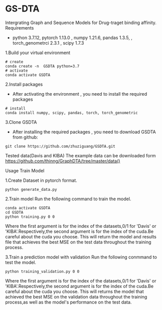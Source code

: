 # GS-DTA
Intergrating Graph and Sequence Models for Drug-traget binding affinity.
Requirements

+ python 3.7.12, pytorch 1.13.0 , numpy 1.21.6, pandas 1.3.5,  , torch_genometrci 2.3.1 , scipy 1.7.3

1.Build your virtual environment
 ```
# create 
conda create -n  GSDTA python=3.7
# activate 
conda activate GSDTA
```
 2.Install packages
+ After activating the environment , you need to install the required packages
```
# install
conda install numpy, scipy, pandas, torch, torch_genometric
```
3.Clone GSDTA
+ After installing the required packages , you need to download GSDTA from github:
```
git clone https://github.com/zhuziguang/GSDTA.git
```
Tested data(Davis and KIBA)
The example data can be downloaded form   https://github.com/thinng/GraphDTA/tree/master/data()

Usage
Train Model

1.Create Dataset  in pytorch format.
```
python generate_data.py
```

2.Train model
Run the following command to train the model.
```
conda activate GSDTA
cd GSDTA
python training.py 0 0
```
Where the first argument is for the  index of the datasets,0/1 for 'Davis' or 'KIBA'.Respectively,the second argument is for the index of the cuda.Be careful about the cuda you choose.
This will return the model and results file that achieves the best MSE on the test data throughout the training process.

3.Train a prediction model with validation
Run the following conmmand to test the model.
```
python training_validation.py 0 0
```
Where the first argument is for the  index of the datasets,0/1 for 'Davis' or 'KIBA'.Respectively,the second argument is for the index of the cuda.Be careful about the cuda you choose.
This will returns the model that achieved the best MSE on the validation data throughout the training process,as well as the model's performance on the test data.




